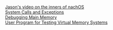[Jason's video on the inners of nachOS](https://youtu.be/F2TLCjwe1kQ)<br>
[System Calls and Exceptions](https://www.youtube.com/watch?v=rXBz7a0HiyQ)<br>
[Debugging Main Memory](https://youtu.be/7jX1VHR2U5U)<br>
[User Program for Testing Virtual Memory Systems](https://www.youtube.com/watch?v=rqFwrWsIE6s)<br>
